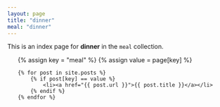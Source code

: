 ```yaml
---
layout: page
title: "dinner"
meal: "dinner"
---
```

  
This is an index page for **dinner** in the `meal` collection.

<ul>
    {% assign key = "meal" %}
    {% assign value = page[key] %}

    {% for post in site.posts %}
        {% if post[key] == value %}
            <li><a href="{{ post.url }}">{{ post.title }}</a></li>
        {% endif %}
    {% endfor %}
</ul>

